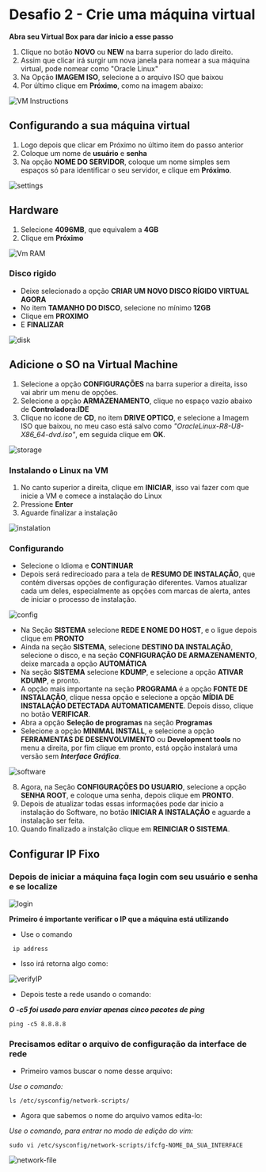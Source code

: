 # Desafio 2 - Crie uma máquina virtual 

**Abra seu Virtual Box para dar inicio a esse passo**

1. Clique no botão **NOVO** ou **NEW** na barra superior do lado direito.
2. Assim que clicar irá surgir um nova janela para nomear a sua máquina virtual, pode nomear como "Oracle Linux"
3. Na Opção **IMAGEM ISO**, selecione a o arquivo ISO que baixou 
4. Por último clique em **Próximo**, como na imagem abaixo:

![VM Instructions](./images/vm-instruction.png)

## Configurando a sua máquina virtual
1. Logo depois que clicar em Próximo no último item do passo anterior
2. Coloque um nome de **usuário** e **senha**
3. Na opção **NOME DO SERVIDOR**, coloque um nome simples sem espaços só para identificar o seu servidor, e clique em **Próximo**.

![settings](./images/settings-vm.png)

## Hardware
1. Selecione **4096MB**, que equivalem a **4GB** 
2. Clique em **Próximo**

![Vm RAM](./images/VM-RAM.png)

### Disco rigido
- Deixe selecionado a opção **CRIAR UM NOVO DISCO RÍGIDO VIRTUAL AGORA**
- No item **TAMANHO DO DISCO**, selecione no mínimo **12GB**
- Clique em **PROXIMO**
- E **FINALIZAR**

![disk](./images/disk-vm.png)

## Adicione o SO na Virtual Machine
1. Selecione a opção **CONFIGURAÇÕES** na barra superior a direita, isso vai abrir um menu de opções.
2. Selecione a opção **ARMAZENAMENTO**, clique no espaço vazio abaixo de **Controladora:IDE**
3. Clique no icone de **CD**, no item **DRIVE OPTICO**, e selecione a Imagem ISO que baixou, no meu caso está salvo como *"OracleLinux-R8-U8-X86_64-dvd.iso"*, em seguida clique em **OK**.

![storage](./images/storage-vm.png)

### Instalando o Linux na VM
1. No canto superior a direita, clique em **INICIAR**, isso vai fazer com que inicie a VM e comece a instalação do Linux
2. Pressione **Enter**
3. Aguarde finalizar a instalação

![instalation](./images/starting-vm.png)

### Configurando 
- Selecione o Idioma e **CONTINUAR**
- Depois será redirecioado para a tela de **RESUMO DE INSTALAÇÃO**, que contém diversas opções de configuração diferentes. Vamos atualizar cada um deles, especialmente as opções com marcas de alerta, antes de iniciar o processo de instalação.

![config](./images/config.png)

- Na Seção **SISTEMA** selecione **REDE E NOME DO HOST**, e o ligue depois clique em **PRONTO**
- Ainda na seção **SISTEMA**, selecione **DESTINO DA INSTALAÇÃO**, selecione o disco, e na seção **CONFIGURAÇÃO DE ARMAZENAMENTO**, deixe marcada a opção **AUTOMÁTICA**
- Na seção **SISTEMA** selecione **KDUMP**, e selecione a opção **ATIVAR KDUMP**, e pronto.
- A opção mais importante na seção **PROGRAMA** é a opção **FONTE DE INSTALAÇÃO**, clique nessa opção e selecione a opção **MÍDIA DE INSTALAÇÃO DETECTADA AUTOMATICAMENTE**. Depois disso, clique no botão **VERIFICAR**.
- Abra a opção **Seleção de programas** na seção **Programas**
 - Selecione a opção **MINIMAL INSTALL**, e selecione a opção **FERRAMENTAS DE DESENVOLVIMENTO** ou **Development tools** no menu a direita, por fim clique em pronto, está opção instalará uma versão sem ***Interface Gráfica***. 

![software](./images/software-wogui.png)

 8. Agora, na Seção **CONFIGURAÇÕES DO USUARIO**, selecione a opção **SENHA ROOT**, e coloque uma senha, depois clique em **PRONTO**.
 9. Depois de atualizar todas essas informações pode dar inicio a instalação do Software, no botão **INICIAR A INSTALAÇÃO** e aguarde a instalação ser feita. 
 10. Quando finalizado a instalção clique em **REINICIAR O SISTEMA**.

 ## Configurar IP Fixo
 ### Depois de iniciar a máquina faça login com seu usuário e senha e se localize

 ![login](./images/login01.png)

 **Primeiro é importante verificar o IP que a máquina está utilizando**

 - Use o comando 
 ```
  ip address
 ```

 - Isso irá retorna algo como:

 ![verifyIP](./images/verifyip02.png)

 - Depois teste a rede usando o comando:

***O -c5 foi usado para enviar apenas cinco pacotes de ping***
 ```
 ping -c5 8.8.8.8
 ```

### Precisamos editar o arquivo de configuração da interface de rede
 - Primeiro vamos buscar o nome desse arquivo:

 *Use o comando:*
 ```
 ls /etc/sysconfig/network-scripts/
 ```
- Agora que sabemos o nome do arquivo vamos edita-lo:

*Use o comando, para entrar no modo de edição do vim:*
```
sudo vi /etc/sysconfig/network-scripts/ifcfg-NOME_DA_SUA_INTERFACE
```

![network-file](./images/networkfile03.png)



